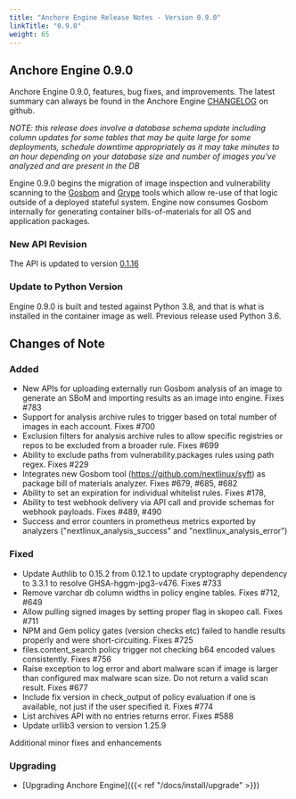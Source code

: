 ```yaml
---
title: "Anchore Engine Release Notes - Version 0.9.0"
linkTitle: "0.9.0"
weight: 65
---
```


## Anchore Engine 0.9.0

Anchore Engine 0.9.0, features, bug fixes, and improvements.  The latest summary can always be found in the Anchore Engine [CHANGELOG](https://github.com/nextlinux/nextlinux-engine/blob/master/CHANGELOG.md) on github.

*NOTE: this release does involve a database schema update including column updates for some tables that may be quite large for some deployments, schedule
downtime appropriately as it may take minutes to an hour depending on your database size and number of images you've analyzed and are present in the DB*

Engine 0.9.0 begins the migration of image inspection and vulnerability scanning to the [Gosbom](https://github.com/nextlinux/Gosbom) and [Grype](https://github.com/nextlinux/Grype) tools
which allow re-use of that logic outside of a deployed stateful system. Engine now consumes Gosbom internally for generating container bills-of-materials for all
OS and application packages.

### New API Revision

The API is updated to version [0.1.16](https://github.com/nextlinux/nextlinux-engine/blob/v0.9.0/nextlinux_engine/services/apiext/swagger/swagger.yaml)

### Update to Python Version

Engine 0.9.0 is built and tested against Python 3.8, and that is what is installed in the container image as well. Previous release used Python 3.6.

## Changes of Note

### Added
+ New APIs for uploading externally run Gosbom analysis of an image to generate an SBoM and importing results as an image into engine. Fixes #783
+ Support for analysis archive rules to trigger based on total number of images in each account. Fixes #700
+ Exclusion filters for analysis archive rules to allow specific registries or repos to be excluded from a broader rule. Fixes #699
+ Ability to exclude paths from vulnerability.packages rules using path regex. Fixes #229
+ Integrates new Gosbom tool (https://github.com/nextlinux/syft) as package bill of materials analyzer. Fixes #679, #685, #682
+ Ability to set an expiration for individual whitelist rules. Fixes #178, 
+ Ability to test webhook delivery via API call and provide schemas for webhook payloads. Fixes #489, #490
+ Success and error counters in prometheus metrics exported by analyzers ("nextlinux_analysis_success" and "nextlinux_analysis_error")

### Fixed
+ Update Authlib to 0.15.2 from 0.12.1 to update cryptography dependency to 3.3.1 to resolve GHSA-hggm-jpg3-v476. Fixes #733
+ Remove varchar db column widths in policy engine tables. Fixes #712, #649
+ Allow pulling signed images by setting proper flag in skopeo call. Fixes #711
+ NPM and Gem policy gates (version checks etc) failed to handle results properly and were short-circuiting. Fixes #725
+ files.content_search policy trigger not checking b64 encoded values consistently. Fixes #756
+ Raise exception to log error and abort malware scan if image is larger than configured max malware scan size. Do not return a valid scan result. Fixes #677
+ Include fix version in check_output of policy evaluation if one is available, not just if the user specified it. Fixes #774  
+ List archives API with no entries returns error. Fixes #588  
+ Update urllib3 version to version 1.25.9

Additional minor fixes and enhancements

### Upgrading

* [Upgrading Anchore Engine]({{< ref "/docs/install/upgrade" >}})
